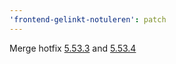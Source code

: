 ```yaml
---
'frontend-gelinkt-notuleren': patch
---
```


Merge hotfix [5.53.3](https://github.com/lblod/frontend-gelinkt-notuleren/releases/tag/v5.53.3) and [5.53.4](https://github.com/lblod/frontend-gelinkt-notuleren/releases/tag/v5.53.4)
